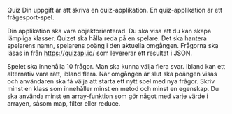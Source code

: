 
 Quiz
Din uppgift är att skriva en quiz-applikation. En quiz-applikation är ett frågesport-spel.

Din applikation ska vara objektorienterad. Du ska visa att du kan skapa lämpliga klasser. 
Quizet ska hålla reda på en spelare. Det ska hantera spelarens namn, spelarens poäng i den aktuella omgången.
Frågorna ska läsas in från https://quizapi.io/ som levererar ett resultat i JSON.

Spelet ska innehålla 10 frågor.
Man ska kunna välja flera svar. Ibland kan ett alternativ vara rätt, ibland flera.
När omgången är slut ska poängen visas och användaren ska få välja att starta ett nytt spel med nya frågor.
Skriv minst en klass som innehåller minst en metod och minst en egenskap.
Du ska använda minst en array-funktion som gör något med varje värde i arrayen, såsom map, filter eller reduce.

